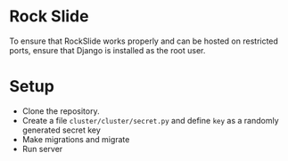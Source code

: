 # Rock Slide
To ensure that RockSlide works properly and can be hosted on restricted ports, ensure that Django is installed as the root user.

# Setup
- Clone the repository.
- Create a file `cluster/cluster/secret.py` and define `key` as a randomly generated secret key
- Make migrations and migrate
- Run server
